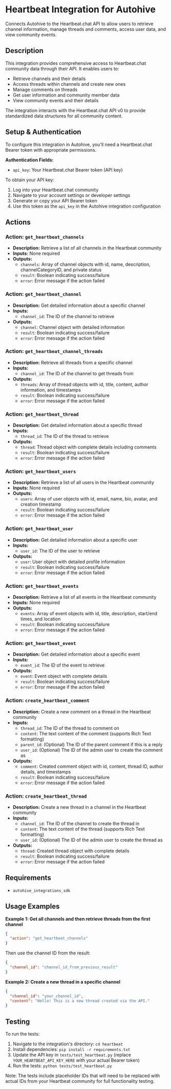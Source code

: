 # Heartbeat Integration for Autohive

Connects Autohive to the Heartbeat.chat API to allow users to retrieve channel information, manage threads and comments, access user data, and view community events.

## Description

This integration provides comprehensive access to Heartbeat.chat community data through their API. It enables users to:

- Retrieve channels and their details
- Access threads within channels and create new ones
- Manage comments on threads
- Get user information and community member data
- View community events and their details

The integration interacts with the Heartbeat.chat API v0 to provide standardized data structures for all community content.

## Setup & Authentication

To configure this integration in Autohive, you'll need a Heartbeat.chat Bearer token with appropriate permissions.

**Authentication Fields:**

*   `api_key`: Your Heartbeat.chat Bearer token (API key)

To obtain your API key:
1. Log into your Heartbeat.chat community
2. Navigate to your account settings or developer settings
3. Generate or copy your API Bearer token
4. Use this token as the `api_key` in the Autohive integration configuration

## Actions

### Action: `get_heartbeat_channels`

*   **Description:** Retrieve a list of all channels in the Heartbeat community
*   **Inputs:** None required
*   **Outputs:**
    *   `channels`: Array of channel objects with id, name, description, channelCategoryID, and private status
    *   `result`: Boolean indicating success/failure
    *   `error`: Error message if the action failed

### Action: `get_heartbeat_channel`

*   **Description:** Get detailed information about a specific channel
*   **Inputs:**
    *   `channel_id`: The ID of the channel to retrieve
*   **Outputs:**
    *   `channel`: Channel object with detailed information
    *   `result`: Boolean indicating success/failure
    *   `error`: Error message if the action failed

### Action: `get_heartbeat_channel_threads`

*   **Description:** Retrieve all threads from a specific channel
*   **Inputs:**
    *   `channel_id`: The ID of the channel to get threads from
*   **Outputs:**
    *   `threads`: Array of thread objects with id, title, content, author information, and timestamps
    *   `result`: Boolean indicating success/failure
    *   `error`: Error message if the action failed

### Action: `get_heartbeat_thread`

*   **Description:** Get detailed information about a specific thread
*   **Inputs:**
    *   `thread_id`: The ID of the thread to retrieve
*   **Outputs:**
    *   `thread`: Thread object with complete details including comments
    *   `result`: Boolean indicating success/failure
    *   `error`: Error message if the action failed

### Action: `get_heartbeat_users`

*   **Description:** Retrieve a list of all users in the Heartbeat community
*   **Inputs:** None required
*   **Outputs:**
    *   `users`: Array of user objects with id, email, name, bio, avatar, and creation timestamp
    *   `result`: Boolean indicating success/failure
    *   `error`: Error message if the action failed

### Action: `get_heartbeat_user`

*   **Description:** Get detailed information about a specific user
*   **Inputs:**
    *   `user_id`: The ID of the user to retrieve
*   **Outputs:**
    *   `user`: User object with detailed profile information
    *   `result`: Boolean indicating success/failure
    *   `error`: Error message if the action failed

### Action: `get_heartbeat_events`

*   **Description:** Retrieve a list of all events in the Heartbeat community
*   **Inputs:** None required
*   **Outputs:**
    *   `events`: Array of event objects with id, title, description, start/end times, and location
    *   `result`: Boolean indicating success/failure
    *   `error`: Error message if the action failed

### Action: `get_heartbeat_event`

*   **Description:** Get detailed information about a specific event
*   **Inputs:**
    *   `event_id`: The ID of the event to retrieve
*   **Outputs:**
    *   `event`: Event object with complete details
    *   `result`: Boolean indicating success/failure
    *   `error`: Error message if the action failed

### Action: `create_heartbeat_comment`

*   **Description:** Create a new comment on a thread in the Heartbeat community
*   **Inputs:**
    *   `thread_id`: The ID of the thread to comment on
    *   `content`: The text content of the comment (supports Rich Text formatting)
    *   `parent_id`: (Optional) The ID of the parent comment if this is a reply
    *   `user_id`: (Optional) The ID of the admin user to create the comment as
*   **Outputs:**
    *   `comment`: Created comment object with id, content, thread ID, author details, and timestamps
    *   `result`: Boolean indicating success/failure
    *   `error`: Error message if the action failed

### Action: `create_heartbeat_thread`

*   **Description:** Create a new thread in a channel in the Heartbeat community
*   **Inputs:**
    *   `channel_id`: The ID of the channel to create the thread in
    *   `content`: The text content of the thread (supports Rich Text formatting)
    *   `user_id`: (Optional) The ID of the admin user to create the thread as
*   **Outputs:**
    *   `thread`: Created thread object with complete details
    *   `result`: Boolean indicating success/failure
    *   `error`: Error message if the action failed

## Requirements

*   `autohive_integrations_sdk`

## Usage Examples

**Example 1: Get all channels and then retrieve threads from the first channel**

```json
{
  "action": "get_heartbeat_channels"
}
```

Then use the channel ID from the result:

```json
{
  "channel_id": "channel_id_from_previous_result"
}
```

**Example 2: Create a new thread in a specific channel**

```json
{
  "channel_id": "your_channel_id",
  "content": "Hello! This is a new thread created via the API."
}
```

## Testing

To run the tests:

1.  Navigate to the integration's directory: `cd heartbeat`
2.  Install dependencies: `pip install -r requirements.txt`
3.  Update the API key in `tests/test_heartbeat.py` (replace `YOUR_HEARTBEAT_API_KEY_HERE` with your actual Bearer token)
4.  Run the tests: `python tests/test_heartbeat.py`

Note: The tests include placeholder IDs that will need to be replaced with actual IDs from your Heartbeat community for full functionality testing.
